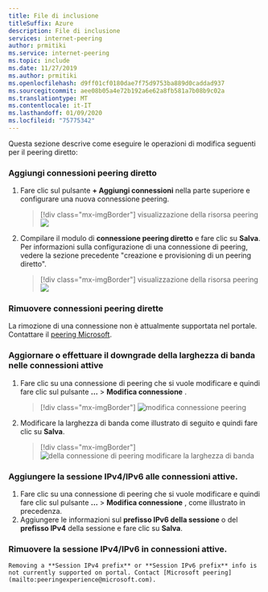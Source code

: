 ```yaml
---
title: File di inclusione
titleSuffix: Azure
description: File di inclusione
services: internet-peering
author: prmitiki
ms.service: internet-peering
ms.topic: include
ms.date: 11/27/2019
ms.author: prmitiki
ms.openlocfilehash: d9ff01cf0180dae7f75d9753ba889d0caddad937
ms.sourcegitcommit: aee08b05a4e72b192a6e62a8fb581a7b08b9c02a
ms.translationtype: MT
ms.contentlocale: it-IT
ms.lasthandoff: 01/09/2020
ms.locfileid: "75775342"
---
```

Questa sezione descrive come eseguire le operazioni di modifica seguenti per il peering diretto:

### <a name="add-direct-peering-connections"></a>Aggiungi connessioni peering diretto
1. Fare clic sul pulsante **+ Aggiungi connessioni** nella parte superiore e configurare una nuova connessione peering.
    > [!div class="mx-imgBorder"]
    > visualizzazione della risorsa peering ![](../media/setup-direct-modify-addconnection.png)
1. Compilare il modulo di **connessione peering diretto** e fare clic su **Salva**. Per informazioni sulla configurazione di una connessione di peering, vedere la sezione precedente "creazione e provisioning di un peering diretto".
    > [!div class="mx-imgBorder"]
    > visualizzazione della risorsa peering ![](../media/setup-direct-modify-savenewconnection.png)

### <a name="remove-direct-peering-connections"></a>Rimuovere connessioni peering dirette

La rimozione di una connessione non è attualmente supportata nel portale. Contattare il [peering Microsoft](mailto:peeringexperience@microsoft.com).

### <a name="upgrade-or-downgrade-bandwidth-on-active-connections"></a>Aggiornare o effettuare il downgrade della larghezza di banda nelle connessioni attive
1. Fare clic su una connessione di peering che si vuole modificare e quindi fare clic sul pulsante **...**  > **Modifica connessione** .
    > [!div class="mx-imgBorder"]
    > ![modifica connessione peering](../media/setup-direct-modify-editconnection.png)
1. Modificare la larghezza di banda come illustrato di seguito e quindi fare clic su **Salva**.
    > [!div class="mx-imgBorder"]
    > ![della connessione di peering modificare la larghezza di banda](../media/setup-direct-modify-editconnectionsettings.png)

### <a name="add-ipv4ipv6-session-on-active-connections"></a>Aggiungere la sessione IPv4/IPv6 alle connessioni attive.
1. Fare clic su una connessione di peering che si vuole modificare e quindi fare clic sul pulsante **...**  > **Modifica connessione** , come illustrato in precedenza.
1. Aggiungere le informazioni sul **prefisso IPv6 della sessione** o del **prefisso IPv4** della sessione e fare clic su **Salva**.

### <a name="remove-ipv4ipv6-session-on-active-connections"></a>Rimuovere la sessione IPv4/IPv6 in connessioni attive.
    Removing a **Session IPv4 prefix** or **Session IPv6 prefix** info is not currently supported on portal. Contact [Microsoft peering](mailto:peeringexperience@microsoft.com).
